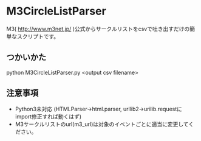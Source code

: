 # M3CircleListParser  
M3( http://www.m3net.jp/ )公式からサークルリストをcsvで吐き出すだけの簡単なスクリプトです。  

## つかいかた  
python M3CircleListParser.py \<output csv filename\>  

## 注意事項  
* Python3未対応 (HTMLParser->html.parser, urllib2->urilib.requestにimport修正すれば動くはず)
* M3サークルリストのurl(m3_url)は対象のイベントごとに適当に変更してください。
